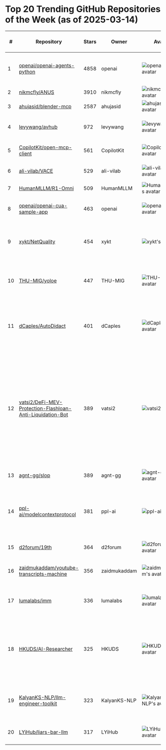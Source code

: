 # Top 20 Trending GitHub Repositories of the Week (as of 2025-03-14)

| # | Repository | Stars | Owner | Avatar | Description | Topics | URL | Created At | Updated At | Pushed At | Git URL | SSH URL | Clone URL | SVN URL | Homepage | Size | Language | Forks Count | Open Issues Count | Default Branch | License |
|---|------------|-------|-------|--------|-------------|--------|-----|------------|------------|-----------|---------|---------|-----------|---------|----------|------|----------|--------------|-------------------|----------------|---------|
| 1 | [openai/openai-agents-python](https://github.com/openai/openai-agents-python) | 4858 | openai | ![openai's avatar](https://avatars.githubusercontent.com/u/14957082?v=4) | A lightweight, powerful framework for multi-agent workflows | agents, ai, framework, llm, openai, python | [https://github.com/openai/openai-agents-python](https://github.com/openai/openai-agents-python) | 2025-03-11T03:42:36Z | 2025-03-14T04:19:59Z | 2025-03-13T18:44:14Z | git://github.com/openai/openai-agents-python.git | org-14957082@github.com:openai/openai-agents-python.git | https://github.com/openai/openai-agents-python.git | https://github.com/openai/openai-agents-python | https://openai.github.io/openai-agents-python/ | 2496 | Python | 448 | 43 | main | MIT License |
| 2 | [nikmcfly/ANUS](https://github.com/nikmcfly/ANUS) | 3910 | nikmcfly | ![nikmcfly's avatar](https://avatars.githubusercontent.com/u/70242477?v=4) | No description | No topics | [https://github.com/nikmcfly/ANUS](https://github.com/nikmcfly/ANUS) | 2025-03-09T18:45:54Z | 2025-03-14T04:19:49Z | 2025-03-11T04:30:50Z | git://github.com/nikmcfly/ANUS.git | git@github.com:nikmcfly/ANUS.git | https://github.com/nikmcfly/ANUS.git | https://github.com/nikmcfly/ANUS | https://t.me/goanus | 357 | Python | 688 | 50 | main | MIT License |
| 3 | [ahujasid/blender-mcp](https://github.com/ahujasid/blender-mcp) | 2587 | ahujasid | ![ahujasid's avatar](https://avatars.githubusercontent.com/u/11807284?v=4) | No description | No topics | [https://github.com/ahujasid/blender-mcp](https://github.com/ahujasid/blender-mcp) | 2025-03-07T09:58:58Z | 2025-03-14T04:17:56Z | 2025-03-13T14:05:07Z | git://github.com/ahujasid/blender-mcp.git | git@github.com:ahujasid/blender-mcp.git | https://github.com/ahujasid/blender-mcp.git | https://github.com/ahujasid/blender-mcp | No homepage | 495 | Python | 204 | 4 | main | MIT License |
| 4 | [levywang/avhub](https://github.com/levywang/avhub) | 972 | levywang | ![levywang's avatar](https://avatars.githubusercontent.com/u/16538263?v=4) | R18 Resource Search & Management Tool | No topics | [https://github.com/levywang/avhub](https://github.com/levywang/avhub) | 2025-03-07T09:07:11Z | 2025-03-14T04:19:02Z | 2025-03-13T07:59:00Z | git://github.com/levywang/avhub.git | git@github.com:levywang/avhub.git | https://github.com/levywang/avhub.git | https://github.com/levywang/avhub | https://avhub.vercel.app | 664 | JavaScript | 110 | 0 | main | Apache License 2.0 |
| 5 | [CopilotKit/open-mcp-client](https://github.com/CopilotKit/open-mcp-client) | 561 | CopilotKit | ![CopilotKit's avatar](https://avatars.githubusercontent.com/u/131273140?v=4) | No description | No topics | [https://github.com/CopilotKit/open-mcp-client](https://github.com/CopilotKit/open-mcp-client) | 2025-03-08T19:22:42Z | 2025-03-14T03:32:02Z | 2025-03-13T16:48:30Z | git://github.com/CopilotKit/open-mcp-client.git | git@github.com:CopilotKit/open-mcp-client.git | https://github.com/CopilotKit/open-mcp-client.git | https://github.com/CopilotKit/open-mcp-client | https://open-mcp-client.vercel.app/ | 333 | TypeScript | 60 | 3 | main | No license |
| 6 | [ali-vilab/VACE](https://github.com/ali-vilab/VACE) | 529 | ali-vilab | ![ali-vilab's avatar](https://avatars.githubusercontent.com/u/125999365?v=4) | No description | No topics | [https://github.com/ali-vilab/VACE](https://github.com/ali-vilab/VACE) | 2025-03-08T07:58:12Z | 2025-03-14T03:53:55Z | 2025-03-12T10:45:29Z | git://github.com/ali-vilab/VACE.git | git@github.com:ali-vilab/VACE.git | https://github.com/ali-vilab/VACE.git | https://github.com/ali-vilab/VACE | No homepage | 826 | No language specified | 15 | 9 | main | No license |
| 7 | [HumanMLLM/R1-Omni](https://github.com/HumanMLLM/R1-Omni) | 509 | HumanMLLM | ![HumanMLLM's avatar](https://avatars.githubusercontent.com/u/194887136?v=4) | No description | No topics | [https://github.com/HumanMLLM/R1-Omni](https://github.com/HumanMLLM/R1-Omni) | 2025-03-09T08:53:53Z | 2025-03-14T04:15:23Z | 2025-03-13T06:31:50Z | git://github.com/HumanMLLM/R1-Omni.git | git@github.com:HumanMLLM/R1-Omni.git | https://github.com/HumanMLLM/R1-Omni.git | https://github.com/HumanMLLM/R1-Omni | No homepage | 638 | Python | 31 | 7 | main | No license |
| 8 | [openai/openai-cua-sample-app](https://github.com/openai/openai-cua-sample-app) | 463 | openai | ![openai's avatar](https://avatars.githubusercontent.com/u/14957082?v=4) | No description | No topics | [https://github.com/openai/openai-cua-sample-app](https://github.com/openai/openai-cua-sample-app) | 2025-03-11T14:57:29Z | 2025-03-14T03:54:34Z | 2025-03-13T02:14:10Z | git://github.com/openai/openai-cua-sample-app.git | org-14957082@github.com:openai/openai-cua-sample-app.git | https://github.com/openai/openai-cua-sample-app.git | https://github.com/openai/openai-cua-sample-app | No homepage | 41 | Python | 84 | 12 | main | MIT License |
| 9 | [xykt/NetQuality](https://github.com/xykt/NetQuality) | 454 | xykt | ![xykt's avatar](https://avatars.githubusercontent.com/u/152045469?v=4) | A script for network quality detection | No topics | [https://github.com/xykt/NetQuality](https://github.com/xykt/NetQuality) | 2025-03-12T03:16:44Z | 2025-03-14T03:59:38Z | 2025-03-13T16:50:28Z | git://github.com/xykt/NetQuality.git | git@github.com:xykt/NetQuality.git | https://github.com/xykt/NetQuality.git | https://github.com/xykt/NetQuality | No homepage | 6373 | Shell | 15 | 1 | main | GNU Affero General Public License v3.0 |
| 10 | [THU-MIG/yoloe](https://github.com/THU-MIG/yoloe) | 447 | THU-MIG | ![THU-MIG's avatar](https://avatars.githubusercontent.com/u/86091366?v=4) | YOLOE: Real-Time Seeing Anything | No topics | [https://github.com/THU-MIG/yoloe](https://github.com/THU-MIG/yoloe) | 2025-03-10T08:25:11Z | 2025-03-14T04:19:34Z | 2025-03-13T23:31:41Z | git://github.com/THU-MIG/yoloe.git | git@github.com:THU-MIG/yoloe.git | https://github.com/THU-MIG/yoloe.git | https://github.com/THU-MIG/yoloe | https://arxiv.org/abs/2503.07465 | 38562 | Python | 25 | 4 | main | GNU Affero General Public License v3.0 |
| 11 | [dCaples/AutoDidact](https://github.com/dCaples/AutoDidact) | 401 | dCaples | ![dCaples's avatar](https://avatars.githubusercontent.com/u/20152429?v=4) | Autonomously train research-agent LLMs on custom data using reinforcement learning and self-verification. | No topics | [https://github.com/dCaples/AutoDidact](https://github.com/dCaples/AutoDidact) | 2025-03-08T05:11:43Z | 2025-03-14T03:58:26Z | 2025-03-12T18:14:48Z | git://github.com/dCaples/AutoDidact.git | git@github.com:dCaples/AutoDidact.git | https://github.com/dCaples/AutoDidact.git | https://github.com/dCaples/AutoDidact | No homepage | 7488 | Jupyter Notebook | 29 | 1 | main | No license |
| 12 | [vatsi2/DeFi-MEV-Protection-Flashloan-Anti-Liquidation-Bot](https://github.com/vatsi2/DeFi-MEV-Protection-Flashloan-Anti-Liquidation-Bot) | 389 | vatsi2 | ![vatsi2's avatar](https://avatars.githubusercontent.com/u/161660584?v=4) | Institutional-grade DeFi automation with MEV-resistant execution, anti-liquidation triggers, and cross-exchange arbitrage. Secure Aave/Compound strategies, Flashbots integration, and MiCA/SEC compliance for $100k+ portfolios. | aave, arbitrage, axelar, binance, bybit, coinbase, compound, defi, dydx, eth, ethereum, flash-loans, hyperliquid, impermanent-loss, mev-protection, staking, uniswap, usdc, vyper, zksync | [https://github.com/vatsi2/DeFi-MEV-Protection-Flashloan-Anti-Liquidation-Bot](https://github.com/vatsi2/DeFi-MEV-Protection-Flashloan-Anti-Liquidation-Bot) | 2025-03-07T13:34:42Z | 2025-03-14T00:06:08Z | 2025-03-12T10:13:38Z | git://github.com/vatsi2/DeFi-MEV-Protection-Flashloan-Anti-Liquidation-Bot.git | git@github.com:vatsi2/DeFi-MEV-Protection-Flashloan-Anti-Liquidation-Bot.git | https://github.com/vatsi2/DeFi-MEV-Protection-Flashloan-Anti-Liquidation-Bot.git | https://github.com/vatsi2/DeFi-MEV-Protection-Flashloan-Anti-Liquidation-Bot | No homepage | 184 | Rust | 94 | 0 | main | No license |
| 13 | [agnt-gg/slop](https://github.com/agnt-gg/slop) | 389 | agnt-gg | ![agnt-gg's avatar](https://avatars.githubusercontent.com/u/195347733?v=4) | The place for SLOP | No topics | [https://github.com/agnt-gg/slop](https://github.com/agnt-gg/slop) | 2025-03-08T00:38:40Z | 2025-03-14T02:33:03Z | 2025-03-12T06:39:44Z | git://github.com/agnt-gg/slop.git | git@github.com:agnt-gg/slop.git | https://github.com/agnt-gg/slop.git | https://github.com/agnt-gg/slop | No homepage | 165 | No language specified | 30 | 0 | main | MIT License |
| 14 | [ppl-ai/modelcontextprotocol](https://github.com/ppl-ai/modelcontextprotocol) | 381 | ppl-ai | ![ppl-ai's avatar](https://avatars.githubusercontent.com/u/110299016?v=4) | A Model Context Protocol Server connector for Perplexity API, to enable web search without leaving the MCP ecosystem. | No topics | [https://github.com/ppl-ai/modelcontextprotocol](https://github.com/ppl-ai/modelcontextprotocol) | 2025-03-10T19:44:02Z | 2025-03-14T04:13:23Z | 2025-03-12T15:55:36Z | git://github.com/ppl-ai/modelcontextprotocol.git | git@github.com:ppl-ai/modelcontextprotocol.git | https://github.com/ppl-ai/modelcontextprotocol.git | https://github.com/ppl-ai/modelcontextprotocol | No homepage | 340 | JavaScript | 30 | 7 | main | MIT License |
| 15 | [d2forum/19th](https://github.com/d2forum/19th) | 364 | d2forum | ![d2forum's avatar](https://avatars.githubusercontent.com/u/58558643?v=4) | 第19届D2终端技术大会「热·AI」 | No topics | [https://github.com/d2forum/19th](https://github.com/d2forum/19th) | 2025-03-10T02:08:38Z | 2025-03-14T03:57:40Z | 2025-03-11T02:55:18Z | git://github.com/d2forum/19th.git | git@github.com:d2forum/19th.git | https://github.com/d2forum/19th.git | https://github.com/d2forum/19th | No homepage | 836224 | No language specified | 68 | 0 | main | No license |
| 16 | [zaidmukaddam/youtube-transcripts-machine](https://github.com/zaidmukaddam/youtube-transcripts-machine) | 356 | zaidmukaddam | ![zaidmukaddam's avatar](https://avatars.githubusercontent.com/u/76097144?v=4) | No description | No topics | [https://github.com/zaidmukaddam/youtube-transcripts-machine](https://github.com/zaidmukaddam/youtube-transcripts-machine) | 2025-03-08T14:51:25Z | 2025-03-14T02:42:35Z | 2025-03-08T15:06:24Z | git://github.com/zaidmukaddam/youtube-transcripts-machine.git | git@github.com:zaidmukaddam/youtube-transcripts-machine.git | https://github.com/zaidmukaddam/youtube-transcripts-machine.git | https://github.com/zaidmukaddam/youtube-transcripts-machine | https://yt-machine.vercel.app | 119 | TypeScript | 50 | 2 | main | MIT License |
| 17 | [lumalabs/imm](https://github.com/lumalabs/imm) | 336 | lumalabs | ![lumalabs's avatar](https://avatars.githubusercontent.com/u/85601507?v=4) | Official implementation of Inductive Moment Matching | No topics | [https://github.com/lumalabs/imm](https://github.com/lumalabs/imm) | 2025-03-11T03:25:20Z | 2025-03-14T04:08:20Z | 2025-03-12T00:24:35Z | git://github.com/lumalabs/imm.git | git@github.com:lumalabs/imm.git | https://github.com/lumalabs/imm.git | https://github.com/lumalabs/imm | No homepage | 1239 | Python | 6 | 0 | main | Other |
| 18 | [HKUDS/AI-Researcher](https://github.com/HKUDS/AI-Researcher) | 325 | HKUDS | ![HKUDS's avatar](https://avatars.githubusercontent.com/u/118165258?v=4) | "AI-Researcher: Fully-Automated Scientific Discovery with LLM Agents" & "Open-Sourced Alternative to Google AI Co-Scientist" | agent, ai-researcher, llm | [https://github.com/HKUDS/AI-Researcher](https://github.com/HKUDS/AI-Researcher) | 2025-03-11T12:48:38Z | 2025-03-14T04:16:39Z | 2025-03-13T10:45:36Z | git://github.com/HKUDS/AI-Researcher.git | git@github.com:HKUDS/AI-Researcher.git | https://github.com/HKUDS/AI-Researcher.git | https://github.com/HKUDS/AI-Researcher | No homepage | 728495 | Python | 43 | 1 | main | No license |
| 19 | [KalyanKS-NLP/llm-engineer-toolkit](https://github.com/KalyanKS-NLP/llm-engineer-toolkit) | 323 | KalyanKS-NLP | ![KalyanKS-NLP's avatar](https://avatars.githubusercontent.com/u/202506543?v=4) | A curated list of  120+ LLM libraries category wise.  | ai-engineer, generative-ai, large-language-models, llm-engineer, llms | [https://github.com/KalyanKS-NLP/llm-engineer-toolkit](https://github.com/KalyanKS-NLP/llm-engineer-toolkit) | 2025-03-09T11:07:31Z | 2025-03-14T03:19:45Z | 2025-03-13T14:52:36Z | git://github.com/KalyanKS-NLP/llm-engineer-toolkit.git | git@github.com:KalyanKS-NLP/llm-engineer-toolkit.git | https://github.com/KalyanKS-NLP/llm-engineer-toolkit.git | https://github.com/KalyanKS-NLP/llm-engineer-toolkit | https://www.linkedin.com/in/kalyanksnlp/ | 27 | No language specified | 77 | 0 | main | Apache License 2.0 |
| 20 | [LYiHub/liars-bar-llm](https://github.com/LYiHub/liars-bar-llm) | 317 | LYiHub | ![LYiHub's avatar](https://avatars.githubusercontent.com/u/169660933?v=4) | 一个由大语言模型驱动的AI版骗子酒馆对战框架 | No topics | [https://github.com/LYiHub/liars-bar-llm](https://github.com/LYiHub/liars-bar-llm) | 2025-03-07T10:35:26Z | 2025-03-14T04:00:06Z | 2025-03-07T10:35:31Z | git://github.com/LYiHub/liars-bar-llm.git | git@github.com:LYiHub/liars-bar-llm.git | https://github.com/LYiHub/liars-bar-llm.git | https://github.com/LYiHub/liars-bar-llm | No homepage | 4540 | Python | 49 | 3 | main | Apache License 2.0 |